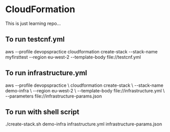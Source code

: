 # CloudFormation
This is just learning repo...

## To run testcnf.yml
aws --profile devopspractice cloudformation create-stack --stack-name myfirsttest --region eu-west-2 --template-body file://testcnf.yml

## To run infrastructure.yml

aws --profile devopspractice \\
cloudformation create-stack \\
--stack-name demo-infra \\
--region eu-west-2 \\
--template-body file://infrastructure.yml \\
--parameters file://infrastructure-params.json

## To run with shell script
./create-stack.sh demo-infra infrastructure.yml infrastructure-params.json 
